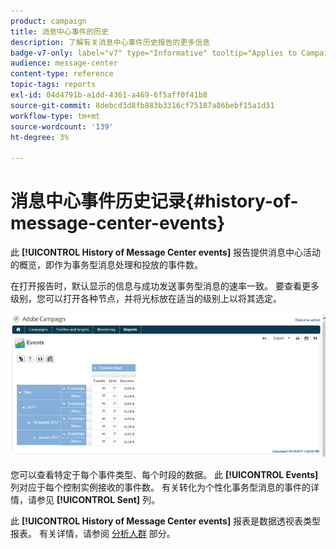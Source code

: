 ```yaml
---
product: campaign
title: 消息中心事件的历史
description: 了解有关消息中心事件历史报告的更多信息
badge-v7-only: label="v7" type="Informative" tooltip="Applies to Campaign Classic v7 only"
audience: message-center
content-type: reference
topic-tags: reports
exl-id: 04d4791b-a1dd-4361-a469-6f5aff0f41b8
source-git-commit: 8debcd3d8fb883b3316cf75187a86bebf15a1d31
workflow-type: tm+mt
source-wordcount: '139'
ht-degree: 3%

---
```


# 消息中心事件历史记录{#history-of-message-center-events}



此 **[!UICONTROL History of Message Center events]** 报告提供消息中心活动的概览，即作为事务型消息处理和投放的事件数。

在打开报告时，默认显示的信息与成功发送事务型消息的速率一致。 要查看更多级别，您可以打开各种节点，并将光标放在适当的级别上以将其选定。

![](assets/messagecenter_reporting_001.png)

您可以查看特定于每个事件类型、每个时段的数据。 此 **[!UICONTROL Events]** 列对应于每个控制实例接收的事件数。 有关转化为个性化事务型消息的事件的详情，请参见 **[!UICONTROL Sent]** 列。

此 **[!UICONTROL History of Message Center events]** 报表是数据透视表类型报表。 有关详情，请参阅 [分析人群](../../reporting/using/about-descriptive-analysis.md) 部分。
